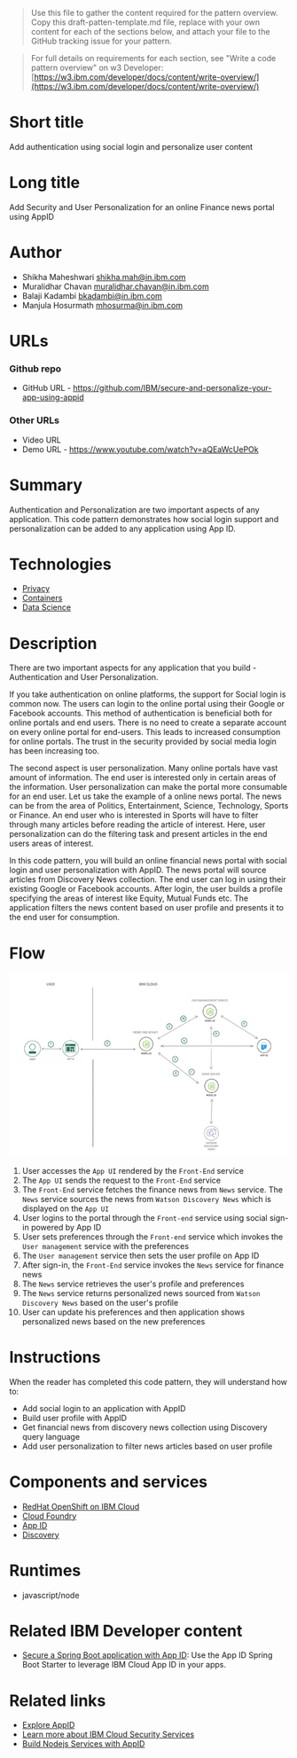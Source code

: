 > Use this file to gather the content required for the pattern overview. Copy this draft-patten-template.md file, replace with your own content for each of the sections below, and attach your file to the GitHub tracking issue for your pattern.

> For full details on requirements for each section, see "Write a code pattern overview" on w3 Developer: [https://w3.ibm.com/developer/docs/content/write-overview/](https://w3.ibm.com/developer/docs/content/write-overview/)

# Short title

Add authentication using social login and personalize user content

# Long title

Add Security and User Personalization for an online Finance news portal using AppID

# Author

* Shikha Maheshwari <shikha.mah@in.ibm.com>
* Muralidhar Chavan <muralidhar.chavan@in.ibm.com>
* Balaji Kadambi <bkadambi@in.ibm.com>
* Manjula Hosurmath <mhosurma@in.ibm.com>

# URLs

### Github repo

* GitHub URL - https://github.com/IBM/secure-and-personalize-your-app-using-appid

### Other URLs

* Video URL
* Demo URL - https://www.youtube.com/watch?v=aQEaWcUePOk

# Summary

Authentication and Personalization are two important aspects of any application. This code pattern demonstrates how social login support and personalization can be added to any application using App ID.

# Technologies

* [Privacy](https://developer.ibm.com/technologies/privacy-and-security/)
* [Containers](https://developer.ibm.com/technologies/containers/)
* [Data Science](https://developer.ibm.com/technologies/data-science/)

# Description

There are two important aspects for any application that you build - Authentication and User Personalization.

If you take authentication on online platforms, the support for Social login is common now. The users can login to the online portal using their Google or Facebook accounts. This method of authentication is beneficial both for online portals and end users. There is no need to create a separate account on every online portal for end-users. This leads to increased consumption for online portals. The trust in the security provided by social media login has been increasing too.

The second aspect is user personalization. Many online portals have vast amount of information. The end user is interested only in certain areas of the information. User personalization can make the portal more consumable for an end user. Let us take the example of a online news portal. The news can be from the area of Politics, Entertainment, Science, Technology, Sports or Finance. An end user who is interested in Sports will have to filter through many articles before reading the article of interest. Here, user personalization can do the filtering task and present articles in the end users areas of interest.

In this code pattern, you will build an online financial news portal with social login and user personalization with AppID. The news portal will source articles from Discovery News collection. The end user can log in using their existing Google or Facebook accounts. After login, the user builds a profile specifying the areas of interest like Equity, Mutual Funds etc. The application filters the news content based on user profile and presents it to the end user for consumption.


# Flow

![arch](images/architecture.png)

1. User accesses the `App UI` rendered by the `Front-End` service
2. The `App UI` sends the request to the `Front-End` service
3. The `Front-End` service fetches the finance news from `News` service. The `News` service sources the news from `Watson Discovery News` which is displayed on the `App UI`
4. User logins to the portal through the `Front-end` service using social sign-in powered by App ID
5. User sets preferences through the `Front-end` service which invokes the `User management` service with the preferences
6. The `User management` service then sets the user profile on App ID  
7. After sign-in, the `Front-End` service invokes the `News` service for finance news 
8. The `News` service retrieves the user's profile and preferences 
9. The `News` service returns personalized news sourced from `Watson Discovery News` based on the user's profile
10. User can update his preferences and then application shows personalized news based on the new preferences 


# Instructions

When the reader has completed this code pattern, they will understand how to:
* Add social login to an application with AppID
* Build user profile with AppID
* Get financial news from discovery news collection using Discovery query language
* Add user personalization to filter news articles based on user profile
    

# Components and services

* [RedHat OpenShift on IBM Cloud](https://developer.ibm.com/components/redhat-openshift-ibm-cloud/)
* [Cloud Foundry](https://developer.ibm.com/components/cloud-foundry/)
* [App ID](https://cloud.ibm.com/catalog/services/app-id)
* [Discovery](https://cloud.ibm.com/catalog/services/discovery)

# Runtimes

* javascript/node

# Related IBM Developer content

* [Secure a Spring Boot application with App ID](https://developer.ibm.com/tutorials/secure-a-spring-boot-application-with-app-id/): Use the App ID Spring Boot Starter to leverage IBM Cloud App ID in your apps.

# Related links

* [Explore AppID](https://cloud.ibm.com/docs/appid)
* [Learn more about IBM Cloud Security Services](https://cloud.ibm.com/catalog?category=security#services)
* [Build Nodejs Services with AppID](https://cloud.ibm.com/docs/appid?topic=appid-web-node)


